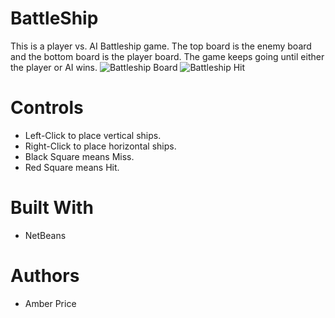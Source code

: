 # BattleShip
This is a player vs. AI Battleship game. The top board is the enemy board and the bottom board is the player board. The game keeps going until either the player or AI wins.
![Battleship Board](https://i.ibb.co/4mYw6Vw/Battleshipboard.png)
![Battleship Hit](https://i.ibb.co/QdV1Tj2/Battleship-Hit.png)
# Controls
* Left-Click to place vertical ships.
* Right-Click to place horizontal ships.
* Black Square means Miss.
* Red Square means Hit.
# Built With
* NetBeans
# Authors
* Amber Price
